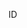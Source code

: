 <!--
title:   Windows への Node.js（npm）のインストール
tags:    Node.js,Windows,npm
id:      8444da99a1f93b6493b4
private: true
-->
ID